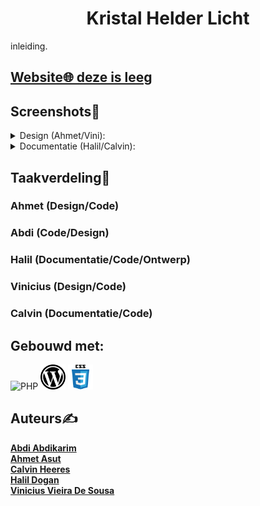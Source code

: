 <h1 align="center">Kristal Helder Licht</h1>

<p align="justify">inleiding. </p>

## [Website🌐 deze is leeg](<Homepage url> "Live View")

## Screenshots📸

<details>
  <summary>Design (Ahmet/Vini):</summary>

  ![Image1](./Media/1.png "Image2")
  ![Image2](./Media/1.png "Image2")


</details>

<details>
  <summary>Documentatie (Halil/Calvin):</summary>

  ![docu1](./Media/1.png "docu1")
  ![docu2](./Media/1.png "docu2")

</details>

## Taakverdeling📝
### Ahmet (Design/Code)
### Abdi (Code/Design)
### Halil (Documentatie/Code/Ontwerp)
### Vinicius (Design/Code)
### Calvin (Documentatie/Code)

## Gebouwd met:

<p align="left">
  <img src="https://upload.wikimedia.org/wikipedia/commons/2/27/PHP-logo.svg" alt="PHP" title="PHP" width="40" height="40"/>
  <img src="./Media/wordpress-logo.svg" alt="Wprdpress" title="Wordpress" width="40" height="40"/>
  <img src="https://raw.githubusercontent.com/devicons/devicon/master/icons/css3/css3-original-wordmark.svg" alt="CSS3" title="CSS3" width="40" height="40"/>
</p>
 

## Auteurs✍️

[**Abdi Abdikarim**](https://github.com/ "GitHub: ..")  
[**Ahmet Asut**](https://github.com/ "GitHub: ..")  
[**Calvin Heeres**](https://github.com/calvin-heeres "GitHub: calvin-heeres")  
[**Halil Dogan**](https://github.com/https://github.com/AMG2-AMG2 "GitHub:  AMG2-AMG2")  
[**Vinicius Vieira De Sousa**](https://github.com/viniciuseduardosousa "GitHub: viniciuseduardosousa")  
